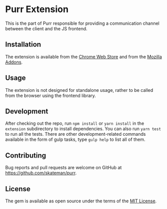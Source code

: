 # Purr Extension

This is the part of Purr responsible for providing a communication channel between the client and the JS frontend.

## Installation
The extension is available from the [Chrome Web Store](https://chrome.google.com/webstore/detail/purr/kbobleenjfbacnajgodnjbbnekmocooh) and from the [Mozilla Addons](https://addons.mozilla.org/en-US/firefox/addon/purr/).

## Usage
The extension is not designed for standalone usage, rather to be called from the browser using the frontend library.

## Development

After checking out the repo, run `npm install` or `yarn install` in the `extension` subdirectory to install dependencies. You can also run `yarn test` to run all the tests. There are other development-related commands available in the form of gulp tasks, type `gulp help` to list all of them.

## Contributing

Bug reports and pull requests are welcome on GitHub at https://github.com/skateman/purr.

## License

The gem is available as open source under the terms of the [MIT License](http://opensource.org/licenses/MIT).
